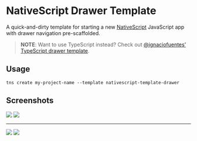 # NativeScript Drawer Template

A quick-and-dirty template for starting a new [NativeScript](https://www.nativescript.org/) JavaScript app with drawer navigation pre-scaffolded.

> **NOTE**: Want to use TypeScript instead? Check out [@ignaciofuentes’ TypeScript drawer template](https://github.com/ignaciofuentes/nativescript-template-drawer-ts).

## Usage

`tns create my-project-name --template nativescript-template-drawer`

## Screenshots

![](http://i.imgur.com/i5Qm4Xh.png)
![](http://i.imgur.com/sneoZhC.png)

---

![](http://i.imgur.com/ktJtT0y.png)
![](http://i.imgur.com/6Kha8WY.png)

